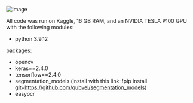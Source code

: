 ![image](https://github.com/roxana9/pARTICLE_size/assets/33380000/68830be9-06d3-4b94-ad34-103b735ed8f0)

All code was run on Kaggle, 16 GB RAM, and an NVIDIA TESLA P100 GPU with the following modules:
  * python 3.9.12
 
packages:
* opencv
* keras==2.4.0
* tensorflow==2.4.0
* segmentation_models (install with this link: !pip install git+https://github.com/qubvel/segmentation_models)
* easyocr
